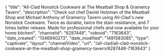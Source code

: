 {
    "title": "All-Clad Nonstick Cookware at The Meatball Shop & Gramercy Tavern",
    "description": "Check out chef Daniel Holzman of the Meatball Shop and Michael Anthony of Gramercy Tavern using All-Clad's new Nonstick Cookware. Twice as durable, twice the stain resistance, and 7 times better release. Made for professional chefs and now available for your home kitchen!",
    "channelid": "6287448",
    "videoid": "7163643",
    "date_created": "1346940273",
    "date_modified": "1491583085",
    "type": "captivate",
    "layout": "channelVideo",
    "url": "\/all-clad\/all-clad-nonstick-cookware-at-the-meatball-shop-gramercy-tavern\/6287448-7163643"
}